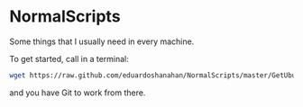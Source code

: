 NormalScripts
=============

Some things that I usually need in every machine.

To get started, call in a terminal:

```bash
wget https://raw.github.com/eduardoshanahan/NormalScripts/master/GetUbuntuUsualSuspects.sh
```

and you have Git to work from there.
